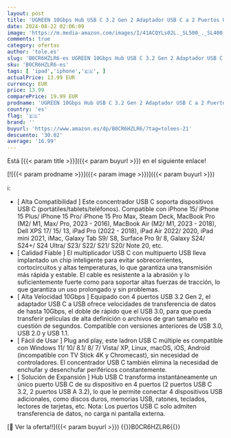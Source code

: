```yaml
---
layout: post
title: 'UGREEN 10Gbps Hub USB C 3.2 Gen 2 Adaptador USB C a 2 Puertos USB C y 2 Puertos USB A Compatible con iPhone 15 Plus Pro MAX MacBook Pro Air 2023 iMac XPS iPad Pro Air Surface Galaxy S24'
date: 2024-08-22 02:06:09
image: 'https://m.media-amazon.com/images/I/41ACQYLs02L._SL500_._SL400_.jpg'
comments: true
category: ofertas
author: 'tole.es'
slug: 'B0CR6HZLR6-es UGREEN 10Gbps Hub USB C 3.2 Gen 2 Adaptador USB C a 2...'
sku: 'B0CR6HZLR6-es'
tags: [ 'ipad','iphone','🇪🇸', ]
actualPrice: 13.99 EUR
currency: EUR
price: 13.99
comparePrice: 19.99 EUR
prodname: 'UGREEN 10Gbps Hub USB C 3.2 Gen 2 Adaptador USB C a 2 Puertos USB C y 2 Puertos USB A Compatible con iPhone 15 Plus Pro MAX MacBook Pro Air 2023 iMac XPS iPad Pro Air Surface Galaxy S24'
country: 'es'
flag: '🇪🇸'
brand: ''
buyurl: 'https://www.amazon.es/dp/B0CR6HZLR6/?tag=tolees-21'
descuento: '30.02'
average: '16.99'
---
```


Está [{{< param title >}}]({{< param buyurl >}}) en el siguiente enlace!

[![{{< param prodname >}}]({{< param image >}})]({{< param buyurl >}})

ℹ️:

- [ Alta Compatibilidad ] Este concentrador USB C soporta dispositivos USB C (portátiles/tablets/teléfonos). Compatible con iPhone 15/ iPhone 15 Plus/ iPhone 15 Pro/ iPhone 15 Pro Max, Steam Deck, MacBook Pro (M2/ M1, Max/ Pro, 2023 - 2016), MacBook Air (M2/ M1, 2023 - 2018), Dell XPS 17/ 15/ 13, iPad Pro (2022 - 2018), iPad Air 2022/ 2020, iPad mini 2021, iMac, Galaxy Tab S9/ S8, Surface Pro 9/ 8, Galaxy S24/ S24+/ S24 Ultra/ S23/ S22/ S21/ S20/ Note 20, etc.
- [ Calidad Fiable ] El multiplicador USB C con multipuerto USB lleva implantado un chip inteligente para evitar sobrecorrientes, cortocircuitos y altas temperaturas, lo que garantiza una transmisión más rápida y estable. El cable es resistente a la abrasión y lo suficientemente fuerte como para soportar altas fuerzas de tracción, lo que garantiza un uso prolongado y sin problemas.
- [ Alta Velocidad 10Gbps ] Equipado con 4 puertos USB 3.2 Gen 2, el adaptador USB C a USB ofrece velocidades de transferencia de datos de hasta 10Gbps, el doble de rápido que el USB 3.0, para que pueda transferir películas de alta definición o archivos de gran tamaño en cuestión de segundos. Compatible con versiones anteriores de USB 3.0, USB 2.0 y USB 1.1.
- [ Fácil de Usar ] Plug and play, este ladron USB C múltiple es compatible con Windows 11/ 10/ 8.1/ 8/ 7/ Vista/ XP, Linux, macOS, iOS, Android (incompatible con TV Stick 4K y Chromecast), sin necesidad de controladores. El concentrador USB C también elimina la necesidad de enchufar y desenchufar periféricos constantemente.
- [ Solución de Expansión ] Hub USB C transforma instantáneamente un único puerto USB C de su dispositivo en 4 puertos (2 puertos USB C 3.2, 2 puertos USB A 3.2), lo que le permite conectar 4 dispositivos USB adicionales, como discos duros, memorias USB, ratones, teclados, lectores de tarjetas, etc. Nota: Los puertos USB C solo admiten transferencia de datos, no carga ni pantalla externa.

[🛒 Ver la oferta!!]({{< param buyurl >}})
{{<world>}}B0CR6HZLR6{{</world>}}
